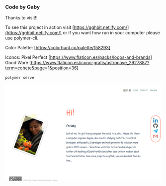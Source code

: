 ### Code by Gaby
Thanks to visit!!

To see this project in action visit [https://gghbit.netlify.com/](https://gghbit.netlify.com/) or if you want how run in your computer please use polymer-cli.

Color Palette: [https://colorhunt.co/palette/158293]

Iconos: Pixel Perfect [https://www.flaticon.es/packs/logos-and-brands]
        Good Ware [https://www.flaticon.es/icono-gratis/astronave_2927887?term=cohete&page=1&position=36]

```bash
polymer serve
```


![alt-text](./screen-cv.png "screenshot")
